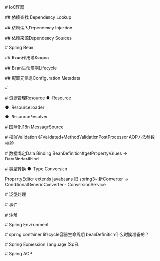 \# IoC容器

\## 依赖查找 Dependency Lookup

\## 依赖注入Dependency Injection

\## 依赖来源Dependency Sources

\# Spring Bean

\## Bean作用域Scopes

\## Bean生命周期Lifecycle

\## 配置元信息Configuration Metadata

\#

\# 资源管理Resource
●  Resource

●  ResourceLoader

●  ResourceResolver

\# 国际化i18n
MessageSource

\# 校验Validation
@Validated+MethodValidationPostProcessor AOP方法参数校验

\# 数据绑定Data Binding
BeanDefinition#getPropertyValues -> DataBinder#bind

\# 类型转换
●  Type Conversion

PropertyEditor extends javabeans 旧 spring3~ 新Converter -> ConditionalGenericConverter - ConversionService

\# 泛型处理

\# 事件

\# 注解

\# Spring Environment

\# spring container lifecycle容器生命周期
beanDefinition什么时候准备的？

\# Spring Expression Language (SpEL)

\# Spring AOP